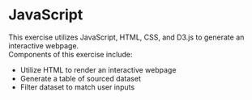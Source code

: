 # JavaScript
This exercise utilizes JavaScript, HTML, CSS, and D3.js to generate an interactive webpage.  
Components of this exercise include:
  * Utilize HTML to render an interactive webpage
  * Generate a table of sourced dataset
  * Filter dataset to match user inputs
